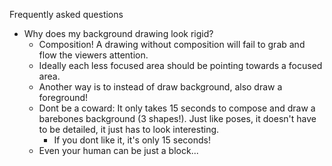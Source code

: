 Frequently asked questions

- Why does my background drawing look rigid?
    - Composition! A drawing without composition will fail to grab and flow the viewers attention.
    - Ideally each less focused area should be pointing towards a focused area.
    - Another way is to instead of draw background, also draw a foreground!
    - Dont be a coward: It only takes 15 seconds to compose and draw a barebones background (3 shapes!). Just like poses, it doesn't have to be detailed, it just has to look interesting.
        - If you dont like it, it's only 15 seconds!
    - Even your human can be just a block...